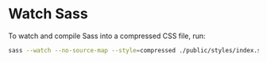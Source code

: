 # Watch Sass

To watch and compile Sass into a compressed CSS file, run:

```bash
sass --watch --no-source-map --style=compressed ./public/styles/index.scss:./src/index.min.css
```